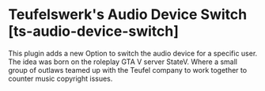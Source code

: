 # Teufelswerk's Audio Device Switch [ts-audio-device-switch]
This plugin adds a new Option to switch the audio device for a specific user. The idea was born on the roleplay GTA V server StateV. Where a small group of outlaws teamed up with the Teufel company to work together to counter music copyright issues.
